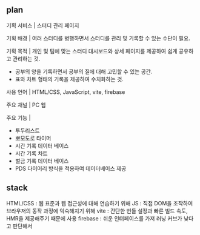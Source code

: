 ## plan
기획 서비스 | 스터디 관리 페이지

기획 배경 | 여러 스터디를 병행하면서 스터디를 관리 및 기록할 수 있는 수단이 필요.

기획 목적 | 개인 및 팀에 맞는 스터디 대시보드와 상세 페이지를 제공하여 쉽게 공유하고 관리하는 것.
- 공부의 양을 기록하면서 공부의 질에 대해 고민할 수 있는 공간.
- 표와 차트 형태의 기록을 제공하여 수치화하는 것.

사용 언어 | HTML/CSS, JavaScript, vite, firebase

주요 채널 | PC 웹

주요 기능 |
- 투두리스트
- 뽀모도로 타이머
- 시간 기록 데이터 베이스
- 시간 기록 차트
- 벌금 기록 데이터 베이스
- PDS 다이어리 방식을 적용하여 데이터베이스 제공

## stack
HTML/CSS : 웹 표준과 웹 접근성에 대해 연습하기 위해
JS : 직접 DOM을 조작하여 브라우저의 동작 과정에 익숙해지기 위해
vite : 간단한 번들 설정과 빠른 빌드 속도, HMR을 제공해주기 때문에 사용
firebase : 쉬운 인터페이스를 가져 러닝 커브가 낮다고 판단해서

